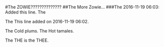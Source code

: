 #The ZOWIE??????????????
##The More Zowie...
###The 2016-11-19 06:03: Added this line.
The 

The This line added on 2016-11-19 06:02.

The Cold plums.
The Hot tamales.

The THE is the THEE.
